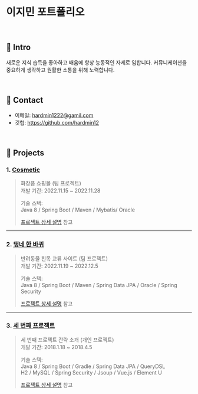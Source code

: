 # 이지민 포트폴리오
>

</br>

## :pushpin: Intro
새로운 지식 습득을 좋아하고 배움에 항상 능동적인 자세로 임합니다. 
커뮤니케이션을 중요하게 생각하고 원활한 소통을 위해 노력합니다.


</br>

## :pushpin: Contact
- 이메일: hardmin1222@gamil.com
- 깃헙: https://github.com/hardmin12

</br>

## :pushpin: Projects
### 1. [Cosmetic](https://github.com/Integerous/goQuality)
>화장품 쇼핑몰 (팀 프로젝트)  
>개발 기간: 2022.11.15 ~ 2022.11.28  
>  
>기술 스택:  
>Java 8 / Spring Boot / Maven / Mybatis/ Oracle 
>  
>[프로젝트 상세 설명](https://github.com/Integerous/goQuality) 참고

---

### 2. [댕네 한 바퀴]()
>반려동물 친목 교류 사이트  (팀 프로젝트)  
>개발 기간: 2022.11.19 ~ 2022.12.5  
>  
>기술 스택:  
>Java 8 / Spring Boot / Maven / Spring Data JPA / Oracle / Spring Security  
>  
>[프로젝트 상세 설명](https://github.com/Integerous/goQuality) 참고

---

### 3. [세 번째 프로젝트]()
>세 번째 프로젝트 간략 소개  (개인 프로젝트)  
>개발 기간: 2018.1.18 ~ 2018.4.5  
>  
>기술 스택:  
>Java 8 / Spring Boot / Gradle / Spring Data JPA / QueryDSL  
>H2 / MySQL / Spring Security / Jsoup / Vue.js / Element U  
>  
>[프로젝트 상세 설명](https://github.com/Integerous/goQuality) 참고
